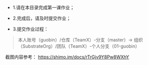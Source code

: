 * 1.请在本目录完成第一课作业；

* 2.完成后，请及时提交作业；

* 3.提交作业过程：
> 本人账号（guobin）/仓库（TeamX）-分支（master）→ 组织（SubstrateOrg）/团队（TeamX）-个人分支（01-guobin）

截图内容参考：
https://shimo.im/docs/rTrGjv9Y8Pw8WXhY
